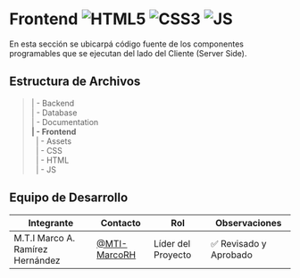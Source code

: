 # Frontend ![HTML5](https://img.shields.io/badge/HTML5-E34F26?style=for-the-badge&logo=html5&logoColor=white) ![CSS3](https://img.shields.io/badge/CSS3-1572B6?style=for-the-badge&logo=css3&logoColor=white) ![JS](https://img.shields.io/badge/JavaScript-323330?style=for-the-badge&logo=javascript&logoColor=F7DF1E)


En esta sección se ubicarpá  código fuente de los componentes programables que se ejecutan del lado del Cliente (Server Side).

## Estructura de Archivos

>| - Backend <br>
>| - Database<br>
>| - Documentation<br>
>**| - Frontend**<br>
>&nbsp;&nbsp;| - Assets<br>
>&nbsp;&nbsp;| - CSS<br>
>&nbsp;&nbsp;| - HTML<br>
>&nbsp;&nbsp;| - JS<br>


## Equipo de Desarrollo

| Integrante | Contacto | Rol | Observaciones |
|-------------|--------|----------|---------------|
|M.T.I Marco A. Ramírez Hernández|[@MTI-MarcoRH](https://github.com/MTI-MarcoRH)|Líder del Proyecto|✅ Revisado y Aprobado|

